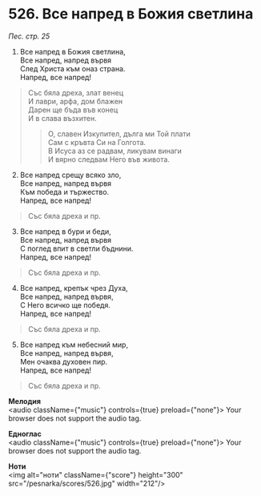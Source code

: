 # 526. Все напред в Божия светлина

_Пес. стр. 25_

1. Все напред в Божия светлина,  
Все напред, напред вървя  
След Христа към оназ страна.  
Напред, все напред!  

> Със бяла дреха, злат венец  
> И лаври, арфа, дом блажен  
> Дарен ще бъда във конец  
> И в слава възхитен.  
> > О, славен Изкупител, дълга ми Той плати  
> > Сам с кръвта Си на Голгота.  
> > В Исуса аз се радвам, ликувам винаги  
> > И вярно следвам Него във живота.  

2. Все напред срещу всяко зло,  
Все напред, напред вървя  
Към победа и тържество.  
Напред, все напред!  

> Със бяла дреха и пр.  

3. Все напред в бури и беди,  
Все напред, напред вървя  
С поглед впит в светли бъднини.  
Напред, все напред!  

> Със бяла дреха и пр.  

4. Все напред, крепък чрез Духа,  
Все напред, напред вървя,  
С Него всичко ще победя.  
Напред, все напред!  

> Със бяла дреха и пр.  

5. Все напред към небесний мир,  
Все напред, напред вървя,  
Мен очаква духовен пир.  
Напред, все напред!  

> Със бяла дреха и пр.

**Мелодия**  
<audio className={"music"} controls={true} preload={"none"}>
    <source src="/pesnarka/mp3/526.mp3" type="audio/mpeg"/>
    Your browser does not support the audio tag.
</audio>

**Едноглас**  
<audio className={"music"} controls={true} preload={"none"}>
    <source src="/pesnarka/transp/526.mp3" type="audio/mpeg"/>
    Your browser does not support the audio tag.
</audio>

**Ноти**  
<img alt="ноти" className={"score"} height="300" src="/pesnarka/scores/526.jpg" width="212"/>
